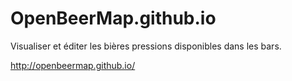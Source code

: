 OpenBeerMap.github.io
=====================

Visualiser et éditer les bières pressions disponibles dans les bars.

http://openbeermap.github.io/

